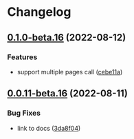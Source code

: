 # Changelog

## [0.1.0-beta.16](https://github.com/figus-cli/figus/compare/v0.0.11-beta.16...v0.1.0-beta.16) (2022-08-12)


### Features

* support multiple pages call ([cebe11a](https://github.com/figus-cli/figus/commit/cebe11a2bd616ae08ac6e4728cc3d097850caa00))

## [0.0.11-beta.16](https://github.com/figus-cli/figus/compare/v0.0.10-beta.16...v0.0.11-beta.16) (2022-08-11)


### Bug Fixes

* link to docs ([3da8f04](https://github.com/figus-cli/figus/commit/3da8f0494605780e426d3a3055878213bd9ffdc6))
